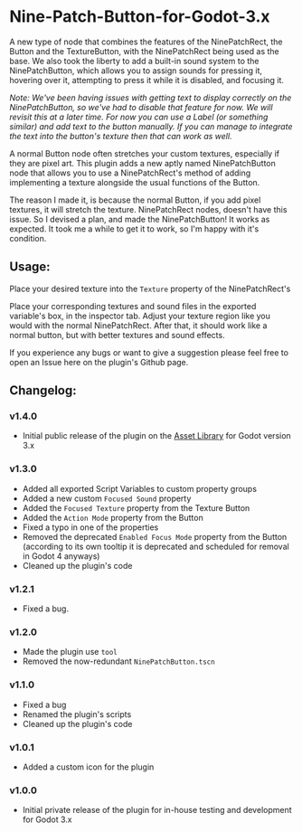 # Nine-Patch-Button-for-Godot-3.x
A new type of node that combines the features of the NinePatchRect, the Button and the TextureButton, with the NinePatchRect being used as the base. We also took the liberty to add a built-in sound system to the NinePatchButton, which allows you to assign sounds for pressing it, hovering over it, attempting to press it while it is disabled, and focusing it.

*Note: We've been having issues with getting text to display correctly on the NinePatchButton, so we've had to disable that feature for now. We will revisit this at a later time. For now you can use a Label (or something similar) and add text to the button manually. If you can manage to integrate the text into the button's texture then that can work as well.*

A normal Button node often stretches your custom textures, especially if they are pixel art. This plugin adds a new aptly named NinePatchButton node that allows you to use a NinePatchRect's method of adding implementing a texture alongside the usual functions of the Button.

The reason I made it, is because the normal Button, if you add pixel textures, it will stretch the texture. NinePatchRect nodes, doesn't have this issue. So I devised a plan, and made the NinePatchButton! It works as expected. It took me a while to get it to work, so I'm happy with it's condition.

## Usage:
Place your desired texture into the `Texture` property of the NinePatchRect's 

Place your corresponding textures and sound files in the exported variable's box, in the inspector tab. Adjust your texture region like you would with the normal NinePatchRect. After that, it should work like a normal button, but with better textures and sound effects.

If you experience any bugs or want to give a suggestion please feel free to open an Issue here on the plugin's Github page.

## Changelog:
### v1.4.0
- Initial public release of the plugin on the [Asset Library](https://godotengine.org/asset-library) for Godot version 3.x

### v1.3.0
- Added all exported Script Variables to custom property groups
- Added a new custom `Focused Sound` property
- Added the `Focused Texture` property from the Texture Button
- Added the `Action Mode` property from the Button
- Fixed a typo in one of the properties
- Removed the deprecated `Enabled Focus Mode` property from the Button (according to its own tooltip it is deprecated and scheduled for removal in Godot 4 anyways)
- Cleaned up the plugin's code

### v1.2.1
- Fixed a bug.

### v1.2.0
- Made the plugin use `tool`
- Removed the now-redundant `NinePatchButton.tscn`

### v1.1.0
- Fixed a bug
- Renamed the plugin's scripts
- Cleaned up the plugin's code

### v1.0.1
- Added a custom icon for the plugin

### v1.0.0
- Initial private release of the plugin for in-house testing and development for Godot 3.x
